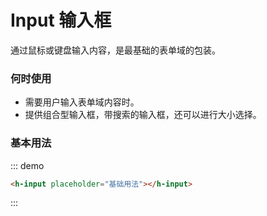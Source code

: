 # Input 输入框

通过鼠标或键盘输入内容，是最基础的表单域的包装。

### 何时使用

- 需要用户输入表单域内容时。
- 提供组合型输入框，带搜索的输入框，还可以进行大小选择。

### 基本用法

::: demo
```html
<h-input placeholder="基础用法"></h-input>

```
:::
